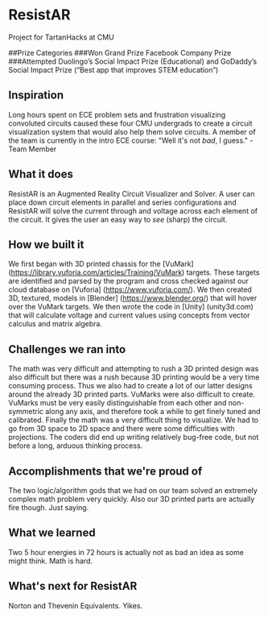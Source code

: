 # ResistAR
Project for TartanHacks at CMU

##Prize Categories
###Won
Grand Prize
Facebook Company Prize
###Attempted
Duolingo’s Social Impact Prize (Educational) and
GoDaddy’s Social Impact Prize (“Best app that improves STEM education”)

## Inspiration
Long hours spent on ECE problem sets and frustration visualizing convoluted circuits caused these four CMU undergrads to create a circuit visualization system that would also help them solve circuits.
A member of the team is currently in the intro ECE course: "Well it's not _bad_, I guess." - Team Member

## What it does
ResistAR is an Augmented Reality Circuit Visualizer and Solver. A user can place down circuit elements in parallel and series configurations and ResistAR will solve the current through and voltage across each element of the circuit. It gives the user an easy way to _see_ (sharp) the circuit.

## How we built it
We first began with 3D printed chassis for the [VuMark] (https://library.vuforia.com/articles/Training/VuMark) targets. These targets are identified and parsed by the program and cross checked against our cloud database on [Vuforia] (https://www.vuforia.com/). 
We then created 3D, textured, models in [Blender] (https://www.blender.org/) that will hover over the VuMark targets.
We then wrote the code in [Unity] (unity3d.com) that will calculate voltage and current values using concepts from vector calculus and matrix algebra.

## Challenges we ran into
The math was very difficult and attempting to rush a 3D printed design was also difficult but there was a rush because 3D printing would be a very time consuming process. 
Thus we also had to create a lot of our latter designs around the already 3D printed parts.
VuMarks were also difficult to create. VuMarks must be very easily distinguishable from each other and non-symmetric along any axis, and therefore took a while to get finely tuned and calibrated.
Finally the math was a very difficult thing to visualize. We had to go from 3D space to 2D space and there were some difficulties with projections. The coders did end up writing relatively bug-free code, but not before a long, arduous thinking process.

## Accomplishments that we're proud of
The two logic/algorithm gods that we had on our team solved an extremely complex math problem very quickly. 
Also our 3D printed parts are actually fire though. Just saying.

## What we learned
Two 5 hour energies in 72 hours is actually not as bad an idea as some might think.
Math is hard.

## What's next for ResistAR
Norton and Thevenin Equivalents. Yikes.
